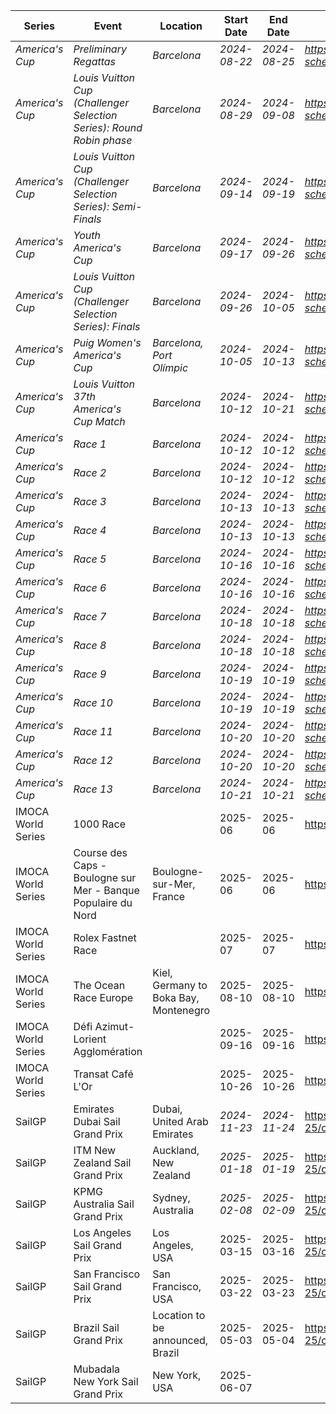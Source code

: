 | Series | Event | Location | Start Date | End Date | URL |
|---|---|---|---|---|---|
| *America's Cup* | *Preliminary Regattas* | *Barcelona* | *2024-08-22* | *2024-08-25* | *https://www.americascup.com/en/ac37-schedule* |
| *America's Cup* | *Louis Vuitton Cup (Challenger Selection Series): Round Robin phase* | *Barcelona* | *2024-08-29* | *2024-09-08* | *https://www.americascup.com/en/ac37-schedule* |
| *America's Cup* | *Louis Vuitton Cup (Challenger Selection Series): Semi-Finals* | *Barcelona* | *2024-09-14* | *2024-09-19* | *https://www.americascup.com/en/ac37-schedule* |
| *America's Cup* | *Youth America's Cup* | *Barcelona* | *2024-09-17* | *2024-09-26* | *https://www.americascup.com/en/ac37-schedule* |
| *America's Cup* | *Louis Vuitton Cup (Challenger Selection Series): Finals* | *Barcelona* | *2024-09-26* | *2024-10-05* | *https://www.americascup.com/en/ac37-schedule* |
| *America's Cup* | *Puig Women's America's Cup* | *Barcelona, Port Olímpic* | *2024-10-05* | *2024-10-13* | *https://www.americascup.com/en/ac37-schedule* |
| *America's Cup* | *Louis Vuitton 37th America's Cup Match* | *Barcelona* | *2024-10-12* | *2024-10-21* | *https://www.americascup.com/en/ac37-schedule* |
| *America's Cup* | *Race 1* | *Barcelona* | *2024-10-12* | *2024-10-12* | *https://www.americascup.com/en/ac37-schedule* |
| *America's Cup* | *Race 2* | *Barcelona* | *2024-10-12* | *2024-10-12* | *https://www.americascup.com/en/ac37-schedule* |
| *America's Cup* | *Race 3* | *Barcelona* | *2024-10-13* | *2024-10-13* | *https://www.americascup.com/en/ac37-schedule* |
| *America's Cup* | *Race 4* | *Barcelona* | *2024-10-13* | *2024-10-13* | *https://www.americascup.com/en/ac37-schedule* |
| *America's Cup* | *Race 5* | *Barcelona* | *2024-10-16* | *2024-10-16* | *https://www.americascup.com/en/ac37-schedule* |
| *America's Cup* | *Race 6* | *Barcelona* | *2024-10-16* | *2024-10-16* | *https://www.americascup.com/en/ac37-schedule* |
| *America's Cup* | *Race 7* | *Barcelona* | *2024-10-18* | *2024-10-18* | *https://www.americascup.com/en/ac37-schedule* |
| *America's Cup* | *Race 8* | *Barcelona* | *2024-10-18* | *2024-10-18* | *https://www.americascup.com/en/ac37-schedule* |
| *America's Cup* | *Race 9* | *Barcelona* | *2024-10-19* | *2024-10-19* | *https://www.americascup.com/en/ac37-schedule* |
| *America's Cup* | *Race 10* | *Barcelona* | *2024-10-19* | *2024-10-19* | *https://www.americascup.com/en/ac37-schedule* |
| *America's Cup* | *Race 11* | *Barcelona* | *2024-10-20* | *2024-10-20* | *https://www.americascup.com/en/ac37-schedule* |
| *America's Cup* | *Race 12* | *Barcelona* | *2024-10-20* | *2024-10-20* | *https://www.americascup.com/en/ac37-schedule* |
| *America's Cup* | *Race 13* | *Barcelona* | *2024-10-21* | *2024-10-21* | *https://www.americascup.com/en/ac37-schedule* |
| IMOCA World Series | 1000 Race |  | 2025-06 | 2025-06 | https://www.imoca |
| IMOCA World Series | Course des Caps - Boulogne sur Mer - Banque Populaire du Nord | Boulogne-sur-Mer, France | 2025-06 | 2025-06 | https://www.imoca |
| IMOCA World Series | Rolex Fastnet Race |  | 2025-07 | 2025-07 | https://www.imoca |
| IMOCA World Series | The Ocean Race Europe | Kiel, Germany to Boka Bay, Montenegro | 2025-08-10 | 2025-08-10 | https://www.imoca |
| IMOCA World Series | Défi Azimut-Lorient Agglomération |  | 2025-09-16 | 2025-09-16 | https://www.imoca |
| IMOCA World Series | Transat Café L'Or |  | 2025-10-26 | 2025-10-26 | https://www.imoca |
| SailGP | Emirates Dubai Sail Grand Prix | Dubai, United Arab Emirates | *2024-11-23* | *2024-11-24* | https://sailgp.com/general/24-25/calendar |
| SailGP | ITM New Zealand Sail Grand Prix | Auckland, New Zealand | *2025-01-18* | *2025-01-19* | https://sailgp.com/general/24-25/calendar |
| SailGP | KPMG Australia Sail Grand Prix | Sydney, Australia | *2025-02-08* | *2025-02-09* | https://sailgp.com/general/24-25/calendar |
| SailGP | Los Angeles Sail Grand Prix | Los Angeles, USA | 2025-03-15 | 2025-03-16 | https://sailgp.com/general/24-25/calendar |
| SailGP | San Francisco Sail Grand Prix | San Francisco, USA | 2025-03-22 | 2025-03-23 | https://sailgp.com/general/24-25/calendar |
| SailGP | Brazil Sail Grand Prix | Location to be announced, Brazil | 2025-05-03 | 2025-05-04 | https://sailgp.com/general/24-25/calendar |
| SailGP | Mubadala New York Sail Grand Prix | New York, USA | 2025-06-07 |
